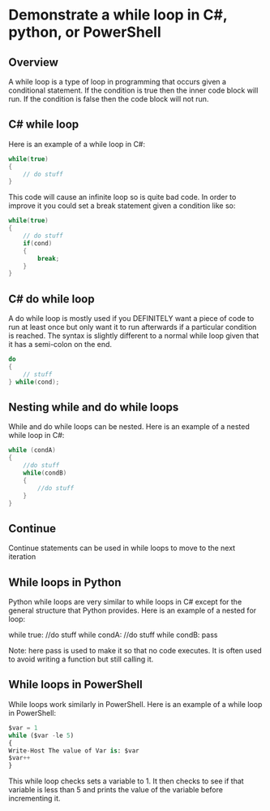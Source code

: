 # Demonstrate a while loop in C#, python, or PowerShell

## Overview

A while loop is a type of loop in programming that occurs given a conditional statement. If the condition is true then the inner code block will run. If the condition is false then the code block will not run.

## C# while loop

Here is an example of a while loop in C#:

```csharp
while(true)
{
	// do stuff
}
```

This code will cause an infinite loop so is quite bad code. In order to improve it you could set a break statement given a condition like so:
```csharp
while(true)
{
	// do stuff
	if(cond)
	{
		break;
	}
}
```

## C# do while loop

A do while loop is mostly used if you DEFINITELY want a piece of code to run at least once but only want it to run afterwards if a particular condition is reached. The syntax is slightly different to a normal while loop given that it has a semi-colon on the end.

```csharp
do 
{
	// stuff
} while(cond);
```
## Nesting while and do while loops 

While and do while loops can be nested. Here is an example of a nested while loop in C#:

```csharp
while (condA)
{
	//do stuff
	while(condB)
	{
		//do stuff
	}
}
```

## Continue

Continue statements can be used in while loops to move to the next iteration

## While loops in Python

Python while loops are very similar to while loops in C# except for the general structure that Python provides. Here is an example of a nested for loop:

while true:
	//do stuff
	while condA:
		//do stuff
		while condB:
			pass

Note: here pass is used to make it so that no code executes. It is often used to avoid writing a function but still calling it.

## While loops in PowerShell

While loops work similarly in PowerShell. Here is an example of a while loop in PowerShell:

```python
$var = 1
while ($var -le 5)
{
Write-Host The value of Var is: $var
$var++
}
```

This while loop checks sets a variable to 1. It then checks to see if that variable is less than 5 and prints the value of the variable before incrementing it.